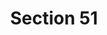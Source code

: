 ---
title: "Section 51"
draft: false
exceptions:
- info53d
memberstates:
- IE
score: 3
compensation:
- No compensation
remarks: |
 


link: ""
---
